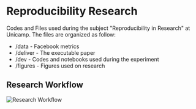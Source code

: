 # Reproducibility Research

Codes and Files used during the subject "Reproducibility in Research" at Unicamp. 
The files are organized as follow:

* /data - Facebook metrics
* /deliver - The executable paper
* /dev - Codes and notebooks used during the experiment
* /figures - Figures used on research

## Research Workflow

![Research Workflow](../figures/workflow-files.png)

